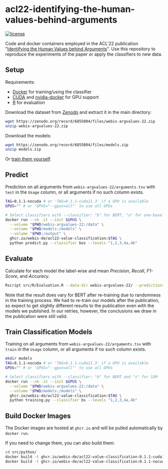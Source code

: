 # acl22-identifying-the-human-values-behind-arguments
[![license](https://img.shields.io/github/license/webis-de/acl22-identifying-the-human-values-behind-arguments)](https://github.com/webis-de/acl22-identifying-the-human-values-behind-arguments/blob/main/LICENSE)

Code and docker containers employed in the ACL'22 publication "[Identifying the Human Values behind Arguments](https://webis.de/publications.html#kiesel_2022b)". Use this repository to reproduce the experiments of the paper or apply the classifiers to new data.


## Setup
Requirements:
 - [Docker](https://docs.docker.com/engine/installation/) for training/using the classifier
 - [CUDA](https://developer.nvidia.com/cuda-downloads) and [nvidia-docker](https://github.com/NVIDIA/nvidia-docker) for GPU support
 - [R](https://cran.r-project.org/) for evaluation

Download the dataset from [Zenodo](https://doi.org/10.5281/zenodo.5657250) and extract it in the main directory:
```bash
wget https://zenodo.org/record/6855004/files/webis-argvalues-22.zip
unzip webis-argvalues-22.zip
```

Download the models:
```bash
wget https://zenodo.org/record/6855004/files/models.zip
unzip models.zip
```
Or [train them yourself](#train-classification-models).


## Predict
Prediction on all arguments from `webis-argvalues-22/arguments.tsv` with `test` in the `Usage` column, or all arguments if no such column exists.
```bash
TAG=0.1.1-nocuda # or 'TAG=0.1.1-cuda11.3' if a GPU is available
GPUS="" # or 'GPUS="--gpus=all"' to use all GPUs

# Select classifiers with --classifier: "b" for BERT, "o" for one-baseline, and "s" for SVM
docker run --rm -it --init $GPUS \
  --volume "$PWD/webis-argvalues-22:/data" \
  --volume "$PWD/models:/models" \
  --volume "$PWD:/output" \
  ghcr.io/webis-de/acl22-value-classification:$TAG \
  python predict.py --classifier bos --levels "1,2,3,4a,4b"
```


## Evaluate
Calculate for each model the label-wise and mean _Precision_, _Recall_, _F1-Score_, and _Accuracy_.
```bash
Rscript src/R/Evaluation.R --data-dir webis-argvalues-22/ --predictions predictions.tsv
```

Note that the result does vary for BERT after re-training due to randomness in the training process. We had to re-train our models after the publication, so expect to get slightly different results to the publication even with the models we published. In our retries, however, the conclusions we draw in the publication were still valid.


## Train Classification Models
Training on all arguments from `webis-argvalues-22/arguments.tsv` with `train` in the `Usage` column, or all arguments if no such column exists. 
```bash
mkdir models
TAG=0.1.1-nocuda # or 'TAG=0.1.1-cuda11.3' if a GPU is available
GPUS="" # or 'GPUS="--gpus=all"' to use all GPUs

# Select classifiers with --classifier: "b" for BERT and "s" for SVM
docker run --rm -it --init $GPUS \
  --volume "$PWD/webis-argvalues-22:/data" \
  --volume "$PWD/models:/models" \
  ghcr.io/webis-de/acl22-value-classification:$TAG \
  python training.py --classifier bs --levels "1,2,3,4a,4b"
```


## Build Docker Images
The Docker images are hosted at `ghcr.io` and will be pulled automatically by `docker run`.

If you need to change them, you can also build them:
```bash
cd src/python/
docker build -t ghcr.io/webis-de/acl22-value-classification:0.1.1-cuda11.3 --build-arg CUDA=cuda11.3 .
docker build -t ghcr.io/webis-de/acl22-value-classification:0.1.1-nocuda --build-arg CUDA=nocuda .
```

